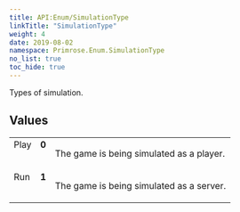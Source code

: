 ```yaml
---
title: API:Enum/SimulationType
linkTitle: "SimulationType"
weight: 4
date: 2019-08-02
namespace: Primrose.Enum.SimulationType
no_list: true
toc_hide: true
---
```

<p class="summary">

Types of simulation.

</p>
 
## Values
 
<table class="studiohide">
<tbody>
<tr class="enum-row">
<td style="vertical-align:top;white-space:normal;">
<span class="name"">Play</span></td>
<td style="vertical-align:top;white-space:normal;">
<b class="value"">0</b></td>
<td style="vertical-align:top;white-space:normal;">
<p>
The game is being simulated as a player.
</p></td>
</tr>
<tr class="enum-row">
<td style="vertical-align:top;white-space:normal;">
<span class="name"">Run</span></td>
<td style="vertical-align:top;white-space:normal;">
<b class="value"">1</b></td>
<td style="vertical-align:top;white-space:normal;">
<p>
The game is being simulated as a server.
</p></td>
</tr>
</tbody>
</table>
